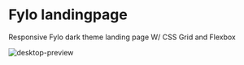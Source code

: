 # Fylo landingpage

Responsive Fylo dark theme landing page W/ CSS Grid and Flexbox

![desktop-preview](https://user-images.githubusercontent.com/77737778/126005389-0a5f450f-ba4f-4f0f-a789-e801601622cc.jpg)



